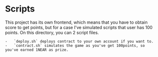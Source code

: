 # Scripts

This project has its own frontend, which means that you have to obtain score to get points, but for a case I've simulated scripts that user has 100 points. On this directory, you can 2 script files. 

	-	`deploy.sh` deploys contract to your own account if you want to.
	-	`contract.sh` simulates the game as you've get 100points, so you've earned 1NEAR as prize.
